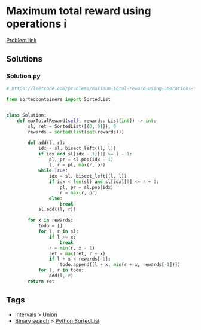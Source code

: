 # Maximum total reward using operations i

[Problem link](https://leetcode.com/problems/maximum-total-reward-using-operations-i/)

## Solutions


### Solution.py
```py
# https://leetcode.com/problems/maximum-total-reward-using-operations-i/

from sortedcontainers import SortedList


class Solution:
    def maxTotalReward(self, rewards: List[int]) -> int:
        sl, ret = SortedList([(0, 0)]), 0
        rewards = sorted(list(set(rewards)))

        def add(l, r):
            idx = sl. bisect_left((l, l))
            if idx and sl[idx - 1][1] >= l - 1:
                pl, pr = sl.pop(idx - 1)
                l, r = pl, max(r, pr)
            while True:
                idx = sl. bisect_left((l, l))
                if idx < len(sl) and sl[idx][0] <= r + 1:
                    pl, pr = sl.pop(idx)
                    r = max(r, pr)
                else:
                    break
            sl.add((l, r))

        for x in rewards:
            todo = []
            for l, r in sl:
                if l >= x:
                    break
                r = min(r, x - 1)
                ret = max(ret, r + x)
                if l + x < rewards[-1]:
                    todo.append([l + x, min(r + x, rewards[-1])])
            for l, r in todo:
                add(l, r)
        return ret
```
## Tags

* [Intervals](/Collections/intervals.md#intervals) > [Union](/Collections/intervals.md#union)
* [Binary search](/Collections/binary-search.md#binary-search) > [Python SortedList](/Collections/binary-search.md#python-sortedlist)
